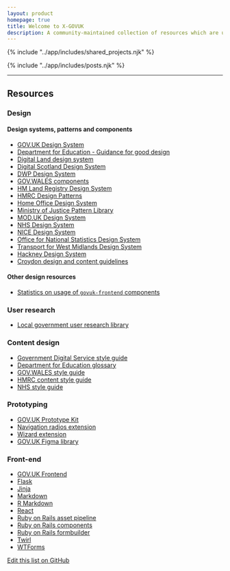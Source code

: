 ```yaml
---
layout: product
homepage: true
title: Welcome to X-GOVUK
description: A community-maintained collection of resources which are useful for working on GOV.UK services.
---
```


{% include "../app/includes/shared_projects.njk" %}

{% include "../app/includes/posts.njk" %}

<hr class="govuk-section-break govuk-section-break--visible govuk-section-break--xl govuk-!-margin-top-0">

<h2 class="govuk-heading-l" id="resources">Resources</h2>

<div class="govuk-grid-row">
<div class="govuk-grid-column-one-half-from-desktop govuk-!-margin-bottom-4">

### Design

#### Design systems, patterns and components

* [GOV.UK Design System](https://design-system.service.gov.uk)
* [Department for Education - Guidance for good design](https://design.education.gov.uk)
* [Digital Land design system](https://digital-land.github.io/design-system/)
* [Digital Scotland Design System](https://designsystem.gov.scot)
* [DWP Design System](https://design-system.dwp.gov.uk/index)
* [GOV.WALES components](https://gov.wales/govwales-components)
* [HM Land Registry Design System](https://hmlr-design-system.herokuapp.com)
* [HMRC Design Patterns](https://design.tax.service.gov.uk/hmrc-design-patterns/)
* [Home Office Design System](https://design.homeoffice.gov.uk)
* [Ministry of Justice Pattern Library](https://design-patterns.service.justice.gov.uk)
* [MOD.UK Design System](https://design-system.digital.mod.uk)
* [NHS Design System](https://service-manual.nhs.uk/design-system)
* [NICE Design System](https://design-system.nice.org.uk)
* [Office for National Statistics Design System](https://ons-design-system.netlify.app)
* [Transport for West Midlands Design System](https://designsystem.tfwm.org.uk)
* [Hackney Design System](https://design-system.hackney.gov.uk)
* [Croydon design and content guidelines](https://www.croydon.gov.uk/design-and-content-guidelines)

#### Other design resources

* [Statistics on usage of `govuk-frontend` components](https://github.com/x-govuk/govuk-frontend-component-stats)

### User research

* [Local government user research library](https://research.localgov.digital/)

</div>
<div class="govuk-grid-column-one-half-from-desktop govuk-!-margin-bottom-4">

### Content design

* [Government Digital Service style guide](https://www.gov.uk/guidance/style-guide/a-to-z-of-gov-uk-style)
* [Department for Education glossary](https://dfe-glossary.herokuapp.com)
* [GOV.WALES style guide](https://gov.wales/govwales-style-guide)
* [HMRC content style guide](https://design.tax.service.gov.uk/hmrc-content-style-guide/)
* [NHS style guide](https://service-manual.nhs.uk/content)

### Prototyping

* [GOV.UK Prototype Kit](https://prototype-kit.service.gov.uk/docs/)
* [Navigation radios extension](https://github.com/x-govuk/prototype-navigation-radios)
* [Wizard extension](https://github.com/x-govuk/govuk-prototype-wizard)
* [GOV.UK Figma library](https://www.figma.com/file/NWuFffKvPQhl3aJ9nKU0p3/GOV.UK-Design-System?node-id=0%3A1)

### Front-end

* [GOV.UK Frontend](https://frontend.design-system.service.gov.uk)
* [Flask](https://github.com/LandRegistry/govuk-frontend-flask)
* [Jinja](https://github.com/LandRegistry/govuk-frontend-jinja)
* [Markdown](https://github.com/x-govuk/govuk-markdown)
* [R Markdown](https://github.com/ukgovdatascience/govdown)
* [React](https://github.com/surevine/govuk-react-jsx)
* [Ruby on Rails asset pipeline](https://github.com/dxw/dxw_govuk_frontend_rails)
* [Ruby on Rails components](https://github.com/DFE-Digital/govuk-components)
* [Ruby on Rails formbuilder](https://github.com/DFE-Digital/govuk-formbuilder)
* [Twirl](https://github.com/hmrc/play-frontend-hmrc)
* [WTForms](https://github.com/LandRegistry/govuk-frontend-wtf)

</div>
</div>

<p class="govuk-body-s govuk-!-margin-bottom-8"><a class="govuk-link" href="{{ pkg.repository.url | replace("io.git", "io") }}/blob/main/{{ page.inputPath | replace("./", "") }}">Edit this list on GitHub</a></p>
